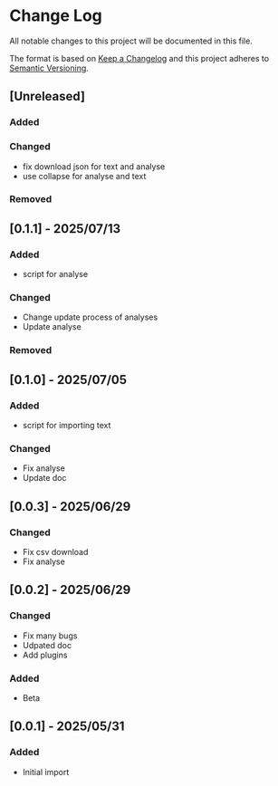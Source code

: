 # Change Log

All notable changes to this project will be documented in this file.

The format is based on [Keep a Changelog](http://keepachangelog.com/)
and this project adheres to [Semantic Versioning](http://semver.org/).

## [Unreleased]

### Added

### Changed

- fix download json for text and analyse
- use collapse for analyse and text

### Removed


## [0.1.1] - 2025/07/13

### Added

- script for analyse

### Changed

- Change update process of analyses
- Update analyse

### Removed

## [0.1.0] - 2025/07/05

### Added

- script for importing text

### Changed

- Fix analyse
- Update doc

## [0.0.3] - 2025/06/29

### Changed

- Fix csv download
- Fix analyse


## [0.0.2] - 2025/06/29

### Changed

- Fix many bugs
- Udpated doc
- Add plugins

### Added

- Beta


## [0.0.1] - 2025/05/31

### Added

- Initial import

